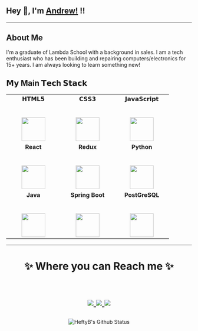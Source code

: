 ## Hey 👋, I'm [Andrew!](https://github.com/HeftyB) !!

<hr/>

## About Me

I'm a graduate of Lambda School with a background in sales. I am a tech enthusiast who has been building and repairing computers/electronics for 15+ years. I am always looking to learn something new!


## 𝗠𝘆 Main 𝗧𝗲𝗰h 𝗦𝘁𝗮𝗰𝗸

<div align="center">
  <table>
    <tbody>
      <tr valign="top">
        <td width="25%" align="center">
          <span>𝗛𝗧𝗠𝗟𝟱</span><br><br><br>
          <img height="64px" src="https://cdn.svgporn.com/logos/html-5.svg">
        </td> 
        <td width="25%" align="center">
          <span>𝗖𝗦𝗦𝟯</span><br><br><br>
          <img height="64px" src="https://cdn.svgporn.com/logos/css-3.svg">
        </td>
        <td width="25%" align="center">
          <span>𝗝𝗮𝘃𝗮𝗦𝗰𝗿𝗶𝗽𝘁</span><br><br><br>
          <img height="64px" src="https://cdn.svgporn.com/logos/javascript.svg">
        </td>
      </tr>
      <tr valign="top">
        <td width="25%" align="center">
          <span><strong>React</strong>
          </span><br><br><br>
          <img height="64px" src="https://cdn4.iconfinder.com/data/icons/logos-3/600/React.js_logo-512.png">
        </td>
        <td width="25%" align="center">
          <span><strong>Redux</strong>
          </span><br><br><br>
          <img height="64px" src="https://cdn.svgporn.com/logos/redux.svg">
        </td>
        <td width="25%" align="center">
          <span><strong>Python</strong>
          </span><br><br><br>
          <img height="64px" src="https://cdn4.iconfinder.com/data/icons/logos-and-brands/512/267_Python_logo-128.png">
        </td>
      </tr>
      <tr valign="top">
        <td width="25%" align="center">
          <span><strong>Java</strong></span><br><br><br>
          <img height="64px" src="https://www.vectorlogo.zone/logos/java/java-ar21.svg">
        </td>
        <td width="25%" align="center">
          <span><strong>Spring Boot</strong></span><br><br><br>
          <img height="64px" src="https://cdn.svgporn.com/logos/spring.svg">
        </td>
        <td width="25%" align="center">
          <span><strong>PostGreSQL</strong></span><br><br><br>
          <img height="64px" src="https://cdn.svgporn.com/logos/postgresql.svg">
        </td>
      </tr>    
    </tbody>
  </table>
</div>

<hr>

<h1 align="center">
✨ Where you can Reach me ✨

<p align="center">
  <br/>
  <a href="https://www.linkedin.com/in/heftyb//">
    <img src="https://img.shields.io/badge/LinkedIn-%230077B5.svg?&style=flat-square&logo=linkedin&logoColor=white">
  </a>
  
  <a href="https://github.com/HeftyB">
    <img src="https://img.shields.io/badge/Github-%230A0A0A.svg?&style=flat-square&logo=Github&logoColor=white">  
  </a>

  <a href="https://twitter.com/HeftyB_Dev">
    <img src="https://img.shields.io/badge/twitter-%230077D4.svg?&style=flat-square&logo=twitter&logoColor=white">
  </a>
</p>
</h1>

<div align = "center">

![HeftyB's Github Status](https://github-readme-stats.vercel.app/api?username=heftyb&show_icons=true&count_private=true&hide=stars&title_color=3793c4&icon_color=ffbb00&text_color=ffffff&bg_color=000000)

</div>
<!--
**HeftyB/HeftyB** is a ✨ _special_ ✨ repository because its `README.md` (this file) appears on your GitHub profile.

Here are some ideas to get you started:

- 🔭 I’m currently working on ...
- 🌱 I’m currently learning ...
- 👯 I’m looking to collaborate on ...
- 🤔 I’m looking for help with ...
- 💬 Ask me about ...
- 📫 How to reach me: ...
- 😄 Pronouns: ...
- ⚡ Fun fact: ...
-->

